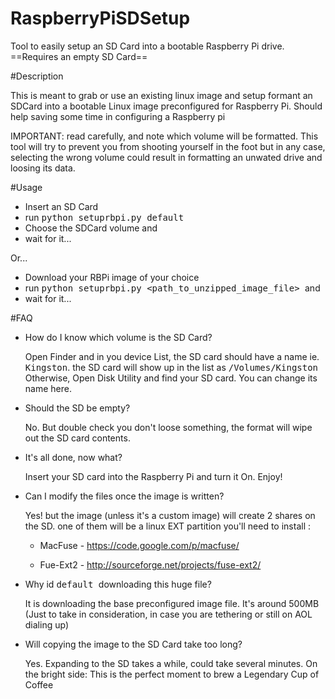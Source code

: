 RaspberryPiSDSetup
==================

Tool to easily setup an SD Card into a bootable Raspberry Pi drive. 
==Requires an empty SD Card==

#Description 

This is meant to grab or use an existing linux image and setup formant an SDCard into a bootable Linux image preconfigured for Raspberry Pi.
Should help saving some time in configuring a Raspberry pi


IMPORTANT: read carefully, and note which volume will be formatted. 
This tool will try to prevent you from shooting yourself in the foot but in any case, selecting the wrong volume could result in formatting
an unwated drive and loosing its data. 


#Usage
- Insert an SD Card 
- run <tt>python setuprbpi.py default </tt>
- Choose the SDCard volume and 
- wait for it...

Or...

- Download your RBPi image of your choice
- run <tt>python setuprbpi.py <path_to_unzipped_image_file> </tt> and
- wait for it...


#FAQ 

- How do I know which volume is the SD Card?

  Open Finder and in you device List, the SD card should have a name ie. <tt>Kingston</tt>. the SD card will show up in the list as <tt>/Volumes/Kingston</tt>
  Otherwise, Open Disk Utility and find your SD card. You can change its name here. 
  
- Should the SD be empty?

  No. But double check you don't loose something, the format will wipe out the SD card contents.
  
- It's all done, now what?
  
  Insert your SD card into the Raspberry Pi and turn it On. Enjoy!

- Can I modify the files once the image is written?

  Yes! but the image (unless it's a custom image) will create 2 shares on the SD. one of them will be a linux EXT partition
  you'll need to install :
  
  - MacFuse - https://code.google.com/p/macfuse/

  - Fue-Ext2 - http://sourceforge.net/projects/fuse-ext2/

- Why id <tt> default </tt> downloading this huge file?

  It is downloading the base preconfigured image file. It's around 500MB (Just to take in consideration, in case you are tethering or still on AOL dialing up)

- Will copying the image to the SD Card take too long?

  Yes. Expanding to the SD takes a while, could take several minutes. On the bright side: This is the perfect moment to brew a Legendary Cup of Coffee
  